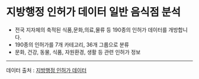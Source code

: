 # 지방행정 인허가 데이터 일반 음식점 분석

- 전국 지자체의 축적된 식품,문화,의료,물류 등 190종의 인허가 데이터를 개방합니다.
- 190종의 인허가를 7개 카테고리, 36개 그룹으로 분류
- 문화, 건강, 동물, 식품, 자원환경, 생활 등 관련 인허가 정보

---

데이터 출처 : [지방행정 인허가 데이터](https://www.localdata.go.kr/main.do)